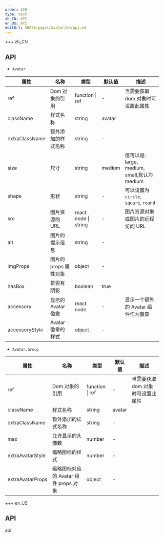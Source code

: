 ```yaml
---
order: 100
type: text
zh_CN: API
en_US: API
editUrl: $BASE/pages/avatar/md/api.md
---
```


+++ zh_CN

## API

- <Code>Avatar</Code>

| 属性           | 名称                  | 类型                 | 默认值 | 描述                                                                   |
| -------------- | --------------------- | -------------------- | ------ | ---------------------------------------------------------------------- |
| ref            | Dom 对象的引用        | function \| ref      | -      | 当需要获取 dom 对象时可设置此属性                                      |
| className      | 样式名称              | string               | avatar |                                                                        |
| extraClassName | 额外添加的样式名称    | string               | -      |                                                                        |
| size           | 尺寸                  | string               | medium | 值可以是: large, medium, small,默认为 medium                           |
| shape          | 形状                  | string               | -      | 可以设置为<Code>circle</Code>, <Code>square</Code>, <Code>round</Code> |
| src            | 图片资源的 URL        | react node \| string | -      | 图片资源对象或图片的远程访问 URL                                       |
| alt            | 图片的提示信息        | string               | -      |                                                                        |
| imgProps       | 图片的 props 属性对象 | object               | -      |                                                                        |
| hasBox         | 是否有阴影            | boolean              | true   |                                                                        |
| accessory      | 显示的 Avatar 徽章    | react node           | -      | 显示一个额外的 Avatar 组件作为徽章                                     |
| accessoryStyle | Avatar 徽章的样式     | object               | -      |                                                                        |

- <Code>Avatar.Group</Code>

| 属性             | 名称                                  | 类型            | 默认值 | 描述                              |
| ---------------- | ------------------------------------- | --------------- | ------ | --------------------------------- |
| ref              | Dom 对象的引用                        | function \| ref | -      | 当需要获取 dom 对象时可设置此属性 |
| className        | 样式名称                              | string          | avatar |                                   |
| extraClassName   | 额外添加的样式名称                    | string          | -      |                                   |
| max              | 允许显示的头像数                      | number          | -      |                                   |
| extraAvatarStyle | 缩略图标的样式                        | number          | -      |                                   |
| extraAvatarProps | 缩略图标对应的 Avatar 组件 props 对象 | object          | -      |                                   |

+++ en_US

## API

api
